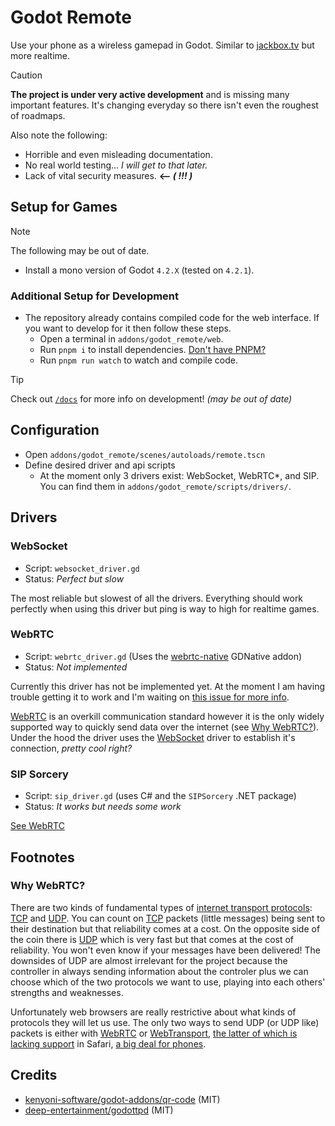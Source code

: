 # Godot Remote

Use your phone as a wireless gamepad in Godot. Similar to [jackbox.tv](https://jackbox.tv) but more realtime.

> [!CAUTION]
> **The project is under very active development** and is missing many important features. It's changing everyday so there isn't even the roughest of roadmaps.
> 
> Also note the following:
> - Horrible and even misleading documentation.
> - No real world testing... _I will get to that later._
> - Lack of vital security measures. **⟵ _( !!! )_**


## Setup for Games

> [!NOTE]
> The following may be out of date.

- Install a mono version of Godot `4.2.X` (tested on `4.2.1`).


### Additional Setup for Development

- The repository already contains compiled code for the web interface. If you want to develop for it then follow these steps.
  - Open a terminal in `addons/godot_remote/web`.
  - Run `pnpm i` to install dependencies. [Don't have PNPM?](https://pnpm.io)
  - Run `pnpm run watch` to watch and compile code.

> [!TIP]
> Check out [`/docs`](docs/) for more info on development! _(may be out of date)_


## Configuration

- Open `addons/godot_remote/scenes/autoloads/remote.tscn`
- Define desired driver and api scripts
  - At the moment only 3 drivers exist: WebSocket, WebRTC*, and SIP. You can find them in `addons/godot_remote/scripts/drivers/`.


## Drivers

### WebSocket

- Script: `websocket_driver.gd`
- Status: _Perfect but slow_

The most reliable but slowest of all the drivers. Everything should work perfectly when using this driver but ping is way to high for realtime games.


### WebRTC

- Script: `webrtc_driver.gd` (Uses the [webrtc-native](https://github.com/godotengine/webrtc-native) GDNative addon)
- Status: _Not implemented_

Currently this driver has not be implemented yet. At the moment I am having trouble getting it to work and I'm waiting on [this issue for more info](https://github.com/godotengine/webrtc-native/issues/128).

[WebRTC](https://en.wikipedia.org/wiki/WebRTC) is an overkill communication standard however it is the only widely supported way to quickly send data over the internet (see [Why WebRTC?](#why-webrtc)). Under the hood the driver uses the [WebSocket](#websocket) driver to establish it's connection, _pretty cool right?_


### SIP Sorcery

- Script: `sip_driver.gd` (uses C# and the `SIPSorcery` .NET package)
- Status: _It works but needs some work_

[See WebRTC](#webrtc)


## Footnotes

### Why WebRTC?

There are two kinds of fundamental types of [internet transport protocols](https://en.wikipedia.org/wiki/Internet_protocol_suite#Transport_layer): [TCP](https://en.wikipedia.org/wiki/Transmission_Control_Protocol) and [UDP](https://en.wikipedia.org/wiki/User_Datagram_Protocol). You can count on [TCP](https://en.wikipedia.org/wiki/Transmission_Control_Protocol) packets (little messages) being sent to their destination but that reliability comes at a cost. On the opposite side of the coin there is [UDP](https://en.wikipedia.org/wiki/User_Datagram_Protocol) which is very fast but that comes at the cost of reliability. You won't even know if your messages have been delivered! The downsides of UDP are almost irrelevant for the project because the controller in always sending information about the controler plus we can choose which of the two protocols we want to use, playing into each others' strengths and weaknesses.

Unfortunately web browsers are really restrictive about what kinds of protocols they will let us use. The only two ways to send UDP (or UDP like) packets is either with [WebRTC](https://developer.mozilla.org/en-US/docs/Web/API/WebRTC_API#webrtc_reference) or [WebTransport](https://developer.mozilla.org/en-US/docs/Web/API/WebTransport), [the latter of which is lacking support](https://caniuse.com/webtransport) in Safari, [a big deal for phones](https://news.ycombinator.com/item?id=25850091).


## Credits
- [kenyoni-software/godot-addons/qr-code](https://github.com/kenyoni-software/godot-addons#qr-code) (MIT)
- [deep-entertainment/godottpd](https://github.com/deep-entertainment/godottpd) (MIT)
